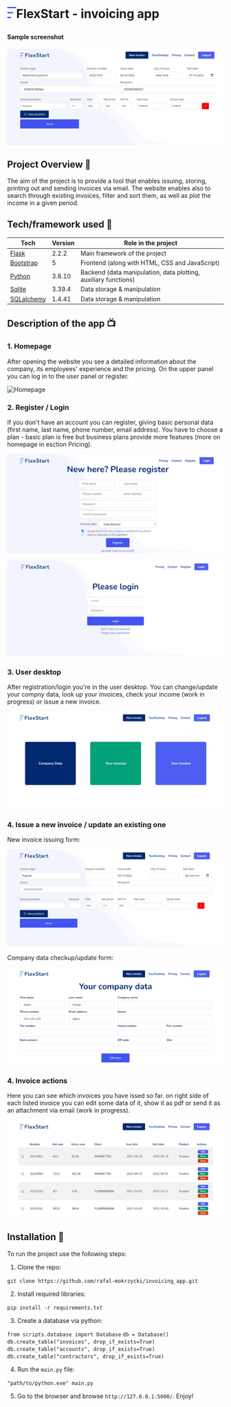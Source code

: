 <h1 align="left">

<br>

<p align="left">
<img src="static\assets\img\logo.png"  alt="Logo">FlexStart - invoicing app
</p>

</h1>

<h4 align="left">Sample screenshot</h4>

<p align="left">
  <a >
    <img src="static\assets\img\screenshots\general_screen.jpg"
         alt="Screenshot">
  </a>
</p>

## Project Overview 🎉

The aim of the project is to provide a tool that enables issuing, storing, printing out and sending invoices via email. The website enables also to search through existing invoices, filter and sort them, as well as plot the income in a given period.

## Tech/framework used 🔧

| Tech | Version | Role in the project |
| - | - | - |
| [Flask](https://flask.palletsprojects.com/en/2.2.x/) | 2.2.2 | Main framework of the project |
| [Bootstrap](https://getbootstrap.com/) | 5 | Frontend (along with HTML, CSS and JavaScript) |
| [Python](https://www.python.org/) | 3.8.10 | Backend (data manipulation, data plotting, auxiliary functions) |
| [Sqlite](https://www.sqlite.org/index.html) | 3.39.4 | Data storage & manipulation |
| [SQLalchemy](https://www.sqlalchemy.org/) | 1.4.41 | Data storage & manipulation |


## Description of the app 📺

### 1. Homepage

<p align="left">
After opening the website you see a detailed information about the company, its employees' experience and the pricing. On the upper panel you can log in to the user panel or register.</p>
<p><img src="static\assets\img\screenshots\homepage.jpg" alt="Homepage">
</p>
<p align="left">

### 2. Register / Login

If you don't have an account you can register, giving basic personal data (first name, last name, phone number, email address). You have to choose a plan - basic plan is free but business plans provide more features (more on homepage in esction Pricing).
<p><img src="static\assets\img\screenshots\register.jpg" alt="Register"></p>
</p>
<p align="left">
    <img src="static\assets\img\screenshots\login.jpg" alt="Login">
</p>

<p align="left">

### 3. User desktop

After registration/login you're in the user desktop. You can change/update your compny data, look up your invoices, check your income (work in progress) or issue a new invoice.</p>
<p><img src="static\assets\img\screenshots\registered_user.jpg" alt="User desktop">
</p>
<p align="left">

### 4. Issue a new invoice / update an existing one

New invoice issuing form:</p>
<p><img src="static\assets\img\screenshots\new_invoice.jpg" alt="New invoice">
</p>

<p align="left">
Company data checkup/update form:</p>
<p><img src="static\assets\img\screenshots\your_company_data.jpg" alt="Company data">
</p>
<p align="left">

### 4. Invoice actions

Here you can see which invoices you have issed so far. on right side of each listed invoice you can edit some data of it, show it as pdf or send it as an attachment via email (work in progress).</p>
<p><img src="static\assets\img\screenshots\your_invoices.jpg" alt="All invoices">
</p>

<!-- ## Code Example/Issues 🔍 -->


## Installation 💾

To run the project use the following steps:
1. Clone the repo:

`git clone https://github.com/rafal-mokrzycki/invoicing_app.git`

2. Install required libraries:

`pip install -r requirements.txt`

3. Create a database via python:

`from scripts.database import Database`
`db = Database()`
`db.create_table("invoices", drop_if_exists=True)`
`db.create_table("accounts", drop_if_exists=True)`
`db.create_table("contractors", drop_if_exists=True)`

4. Run the `main.py` file:

`"path/to/python.exe" main.py`

5. Go to the browser and browse `http://127.0.0.1:5000/`. Enjoy!

<!-- ## Available scripts

| Command                   | Description                   |     |
| ------------------------- | ----------------------------- | --- |
| `npm run start`           | Open local server             |     |
| `npm run build`           | Create optimized build        |     |
| `npm run test`            | Run tests                     |     |


## Live 📍

## License 🔱 -->
